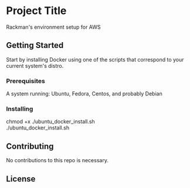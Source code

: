 # Project Title

Rackman's environment setup for AWS

## Getting Started

Start by installing Docker using one of the scripts that correspond to your current system's distro.

### Prerequisites

A system running:
Ubuntu,
Fedora,
Centos,
and probably Debian


### Installing

chmod +x ./ubuntu_docker_install.sh  
./ubuntu_docker_install.sh

## Contributing

No contributions to this repo is necessary.

## License
